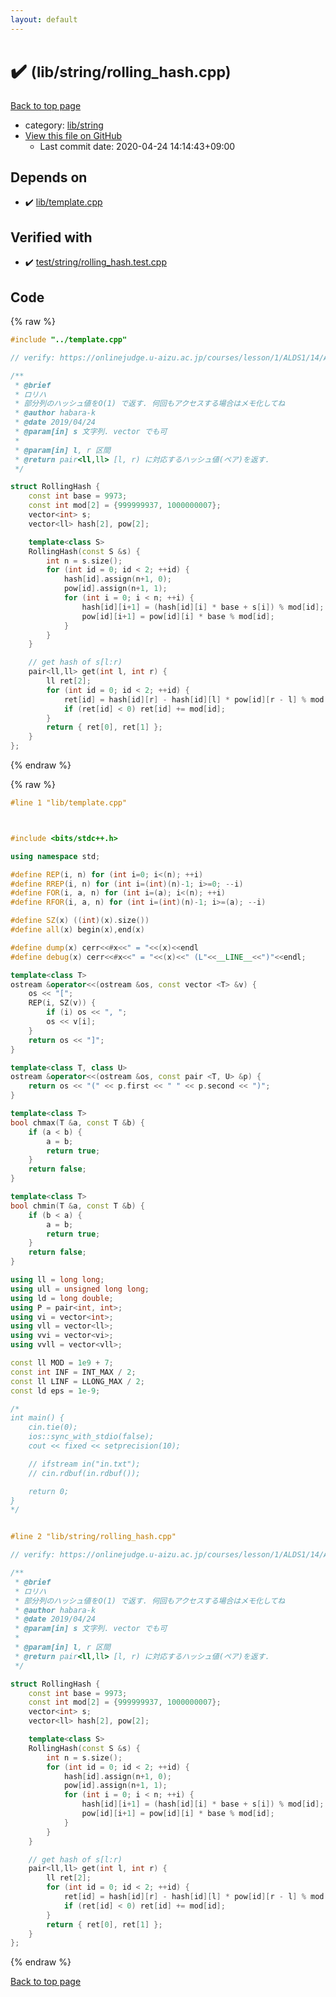 ```yaml
---
layout: default
---
```


<!-- mathjax config similar to math.stackexchange -->
<script type="text/javascript" async
  src="https://cdnjs.cloudflare.com/ajax/libs/mathjax/2.7.5/MathJax.js?config=TeX-MML-AM_CHTML">
</script>
<script type="text/x-mathjax-config">
  MathJax.Hub.Config({
    TeX: { equationNumbers: { autoNumber: "AMS" }},
    tex2jax: {
      inlineMath: [ ['$','$'] ],
      processEscapes: true
    },
    "HTML-CSS": { matchFontHeight: false },
    displayAlign: "left",
    displayIndent: "2em"
  });
</script>

<script type="text/javascript" src="https://cdnjs.cloudflare.com/ajax/libs/jquery/3.4.1/jquery.min.js"></script>
<script src="https://cdn.jsdelivr.net/npm/jquery-balloon-js@1.1.2/jquery.balloon.min.js" integrity="sha256-ZEYs9VrgAeNuPvs15E39OsyOJaIkXEEt10fzxJ20+2I=" crossorigin="anonymous"></script>
<script type="text/javascript" src="../../../assets/js/copy-button.js"></script>
<link rel="stylesheet" href="../../../assets/css/copy-button.css" />


# :heavy_check_mark:  <small>(lib/string/rolling_hash.cpp)</small>

<a href="../../../index.html">Back to top page</a>

* category: <a href="../../../index.html#9a48db5fb6f746df590a3d4604f6478b">lib/string</a>
* <a href="{{ site.github.repository_url }}/blob/master/lib/string/rolling_hash.cpp">View this file on GitHub</a>
    - Last commit date: 2020-04-24 14:14:43+09:00




## Depends on

* :heavy_check_mark: <a href="../template.cpp.html">lib/template.cpp</a>


## Verified with

* :heavy_check_mark: <a href="../../../verify/test/string/rolling_hash.test.cpp.html">test/string/rolling_hash.test.cpp</a>


## Code

<a id="unbundled"></a>
{% raw %}
```cpp
#include "../template.cpp"

// verify: https://onlinejudge.u-aizu.ac.jp/courses/lesson/1/ALDS1/14/ALDS1_14_B

/**
 * @brief
 * ロリハ
 * 部分列のハッシュ値をO(1) で返す. 何回もアクセスする場合はメモ化してね
 * @author habara-k
 * @date 2019/04/24
 * @param[in] s 文字列. vector でも可
 *
 * @param[in] l, r 区間
 * @return pair<ll,ll> [l, r) に対応するハッシュ値(ペア)を返す.
 */

struct RollingHash {
    const int base = 9973;
    const int mod[2] = {999999937, 1000000007};
    vector<int> s;
    vector<ll> hash[2], pow[2];

    template<class S>
    RollingHash(const S &s) {
        int n = s.size();
        for (int id = 0; id < 2; ++id) {
            hash[id].assign(n+1, 0);
            pow[id].assign(n+1, 1);
            for (int i = 0; i < n; ++i) {
                hash[id][i+1] = (hash[id][i] * base + s[i]) % mod[id];
                pow[id][i+1] = pow[id][i] * base % mod[id];
            }
        }
    }

    // get hash of s[l:r)
    pair<ll,ll> get(int l, int r) {
        ll ret[2];
        for (int id = 0; id < 2; ++id) {
            ret[id] = hash[id][r] - hash[id][l] * pow[id][r - l] % mod[id];
            if (ret[id] < 0) ret[id] += mod[id];
        }
        return { ret[0], ret[1] };
    }
};

```
{% endraw %}

<a id="bundled"></a>
{% raw %}
```cpp
#line 1 "lib/template.cpp"



#include <bits/stdc++.h>

using namespace std;

#define REP(i, n) for (int i=0; i<(n); ++i)
#define RREP(i, n) for (int i=(int)(n)-1; i>=0; --i)
#define FOR(i, a, n) for (int i=(a); i<(n); ++i)
#define RFOR(i, a, n) for (int i=(int)(n)-1; i>=(a); --i)

#define SZ(x) ((int)(x).size())
#define all(x) begin(x),end(x)

#define dump(x) cerr<<#x<<" = "<<(x)<<endl
#define debug(x) cerr<<#x<<" = "<<(x)<<" (L"<<__LINE__<<")"<<endl;

template<class T>
ostream &operator<<(ostream &os, const vector <T> &v) {
    os << "[";
    REP(i, SZ(v)) {
        if (i) os << ", ";
        os << v[i];
    }
    return os << "]";
}

template<class T, class U>
ostream &operator<<(ostream &os, const pair <T, U> &p) {
    return os << "(" << p.first << " " << p.second << ")";
}

template<class T>
bool chmax(T &a, const T &b) {
    if (a < b) {
        a = b;
        return true;
    }
    return false;
}

template<class T>
bool chmin(T &a, const T &b) {
    if (b < a) {
        a = b;
        return true;
    }
    return false;
}

using ll = long long;
using ull = unsigned long long;
using ld = long double;
using P = pair<int, int>;
using vi = vector<int>;
using vll = vector<ll>;
using vvi = vector<vi>;
using vvll = vector<vll>;

const ll MOD = 1e9 + 7;
const int INF = INT_MAX / 2;
const ll LINF = LLONG_MAX / 2;
const ld eps = 1e-9;

/*
int main() {
    cin.tie(0);
    ios::sync_with_stdio(false);
    cout << fixed << setprecision(10);

    // ifstream in("in.txt");
    // cin.rdbuf(in.rdbuf());

    return 0;
}
*/


#line 2 "lib/string/rolling_hash.cpp"

// verify: https://onlinejudge.u-aizu.ac.jp/courses/lesson/1/ALDS1/14/ALDS1_14_B

/**
 * @brief
 * ロリハ
 * 部分列のハッシュ値をO(1) で返す. 何回もアクセスする場合はメモ化してね
 * @author habara-k
 * @date 2019/04/24
 * @param[in] s 文字列. vector でも可
 *
 * @param[in] l, r 区間
 * @return pair<ll,ll> [l, r) に対応するハッシュ値(ペア)を返す.
 */

struct RollingHash {
    const int base = 9973;
    const int mod[2] = {999999937, 1000000007};
    vector<int> s;
    vector<ll> hash[2], pow[2];

    template<class S>
    RollingHash(const S &s) {
        int n = s.size();
        for (int id = 0; id < 2; ++id) {
            hash[id].assign(n+1, 0);
            pow[id].assign(n+1, 1);
            for (int i = 0; i < n; ++i) {
                hash[id][i+1] = (hash[id][i] * base + s[i]) % mod[id];
                pow[id][i+1] = pow[id][i] * base % mod[id];
            }
        }
    }

    // get hash of s[l:r)
    pair<ll,ll> get(int l, int r) {
        ll ret[2];
        for (int id = 0; id < 2; ++id) {
            ret[id] = hash[id][r] - hash[id][l] * pow[id][r - l] % mod[id];
            if (ret[id] < 0) ret[id] += mod[id];
        }
        return { ret[0], ret[1] };
    }
};

```
{% endraw %}

<a href="../../../index.html">Back to top page</a>


